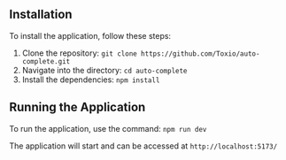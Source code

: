 ## Installation

To install the application, follow these steps:

1. Clone the repository: `git clone https://github.com/Toxio/auto-complete.git`
2. Navigate into the directory: `cd auto-complete`
3. Install the dependencies: `npm install`

## Running the Application

To run the application, use the command: `npm run dev`

The application will start and can be accessed at `http://localhost:5173/`